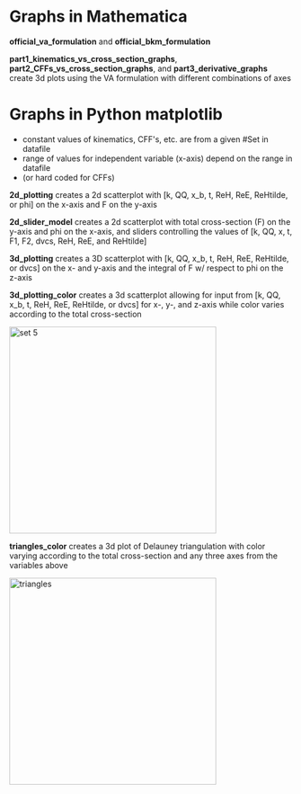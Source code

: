 # Graphs in Mathematica

**official_va_formulation** and 
**official_bkm_formulation**

**part1_kinematics_vs_cross_section_graphs**, 
**part2_CFFs_vs_cross_section_graphs**, and 
**part3_derivative_graphs** create 3d plots using the VA formulation with different combinations of axes

# Graphs in Python matplotlib

 * constant values of kinematics, CFF's, etc. are from a given #Set in datafile
 * range of values for independent variable (x-axis) depend on the range in datafile
 * (or hard coded for CFFs)

**2d_plotting** 
creates a 2d scatterplot with [k, QQ, x_b, t, ReH, ReE, ReHtilde, or phi]
on the x-axis and F on the y-axis

**2d_slider_model**
creates a 2d scatterplot with total cross-section (F) on the y-axis and phi on the x-axis, and sliders controlling the values of [k, QQ, x, t, F1, F2, dvcs, ReH, ReE, and ReHtilde]

**3d_plotting**
creates a 3D scatterplot with [k, QQ, x_b, t, ReH, ReE, ReHtilde, or dvcs]
on the x- and y-axis and the integral of F w/ respect to phi on the z-axis

**3d_plotting_color**
creates a 3d scatterplot allowing for input from [k, QQ, x_b, t, ReH, ReE, ReHtilde, or dvcs] for x-, y-, and z-axis
while color varies according to the total cross-section

<img width="368" alt="set 5" src="https://user-images.githubusercontent.com/78767440/236943941-a394551f-657c-4619-89e9-9e5be0763aa8.png">

**triangles_color**
creates a 3d plot of Delauney triangulation with color varying according to the total cross-section and any three axes from the variables above

<img width="368" alt="triangles" src="https://user-images.githubusercontent.com/78767440/236946183-c8bbd429-4a8b-43e4-b1e2-aa1d41060689.png">

